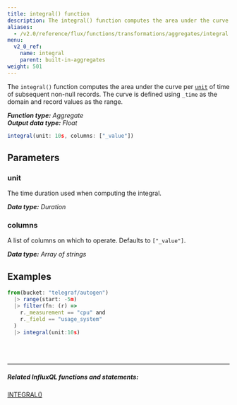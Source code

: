 ```yaml
---
title: integral() function
description: The integral() function computes the area under the curve per unit of time of subsequent non-null records.
aliases:
  - /v2.0/reference/flux/functions/transformations/aggregates/integral
menu:
  v2_0_ref:
    name: integral
    parent: built-in-aggregates
weight: 501
---
```


The `integral()` function computes the area under the curve per [`unit`](#unit) of time of subsequent non-null records.
The curve is defined using `_time` as the domain and record values as the range.

_**Function type:** Aggregate_  
_**Output data type:** Float_

```js
integral(unit: 10s, columns: ["_value"])
```

## Parameters

### unit
The time duration used when computing the integral.

_**Data type:** Duration_

### columns
A list of columns on which to operate.
Defaults to `["_value"]`.

_**Data type:** Array of strings_

## Examples
```js
from(bucket: "telegraf/autogen")
  |> range(start: -5m)
  |> filter(fn: (r) =>
    r._measurement == "cpu" and
    r._field == "usage_system"
  )
  |> integral(unit:10s)
```

<hr style="margin-top:4rem"/>

##### Related InfluxQL functions and statements:
[INTEGRAL()](https://docs.influxdata.com/influxdb/latest/query_language/functions/#integral)
